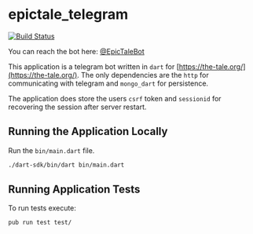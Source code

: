 # epictale_telegram

[![Build Status](https://travis-ci.org/ariedov/thetale_telegram.svg?branch=master)](https://travis-ci.org/ariedov/thetale_telegram)

You can reach the bot here: [@EpicTaleBot](https://t.me/EpicTaleBot)

This application is a telegram bot written in `dart` for [https://the-tale.org/](https://the-tale.org/).
The only dependencies are the `http` for communicating with telegram and `mongo_dart` for persistence.

The application does store the users `csrf` token and `sessionid` for recovering the session after server restart.

## Running the Application Locally

Run the `bin/main.dart` file.

```bash
./dart-sdk/bin/dart bin/main.dart
```

## Running Application Tests

To run tests execute:

```bash
pub run test test/
```